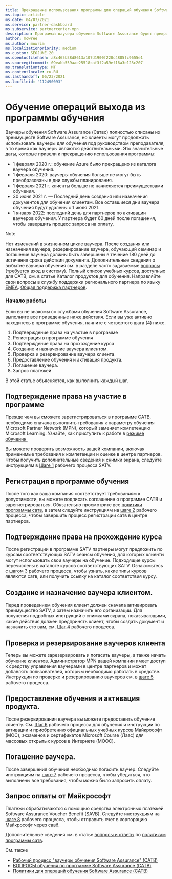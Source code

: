 ```yaml
---
title: Прекращение использования программы для операций обучения Software Assurance
ms.topic: article
ms.date: 04/07/2021
ms.service: partner-dashboard
ms.subservice: partnercenter-mpn
description: Программа ваучера обучения Software Assurance будет прекращена.
author: mowree
ms.author: mowrim
ms.localizationpriority: medium
ms.custom: SEOJUNE.20
ms.openlocfilehash: a8c465b38d8613a107d1900f220c4885fc9655e1
ms.sourcegitcommit: 09eabb559aae25518caf3f2a59ef16a3e123c207
ms.translationtype: MT
ms.contentlocale: ru-RU
ms.lasthandoff: 06/23/2021
ms.locfileid: "112490093"
---
```

# <a name="training-vouchers-program-retirement"></a>Обучение операций выхода из программы обучения

Ваучеры обучения Software Assurance (Сатвс) полностью списаны из преимуществ Software Assurance, но клиенты могут продолжать использовать ваучеры для обучения под руководством преподавателя, в то время как ваучеры являются действительными. Это значительные даты, которые привели к прекращению использования программы: 

- 1 февраля 2020 г.: обучение Azure было прекращено из каталога ваучера обучения.
- 1 февраля 2020: ваучеры обучения больше не могут быть преобразованы в дни службы планирования.  
- 1 февраля 2021 г. клиенты больше не начисляется преимуществами обучения. 
- 30 июня 2021 г. — Последний день создания или назначения документов для обучения клиентам. Все оставшиеся дни ваучера обучения будут удалены с 1 июля 2021.
- 1 января 2022: последний день для партнеров по активации ваучеров обучения. У партнера будет 60 дней после погашения, чтобы завершить процесс запроса на оплату.  

>[!NOTE]
>Нет изменений в жизненном цикле ваучера. После создания или назначения ваучера, резервирование ваучера, обучающий семинар и погашение ваучера должны быть завершены в течение 180 дней до истечения срока действия документа.  Дополнительные сведения о выбытие ваучера обучения см. в разделе часто задаваемые [вопросы (требуется](https://partner.microsoft.com/resources/collection/software-assurance-benefit-changes#/) вход в систему).  Полный список учебных курсов, доступных для САТВ, см. в статье Каталог продуктов для обучения. Направляйте свои вопросы в службу поддержки регионального партнера по языку [EMEA](mailto:savoucher@msdirectservices.com). [Общая поддержка партнеров](https://partner.microsoft.com/dashboard/support/servicerequests).



### <a name="get-started"></a>Начало работы

Если вы не знакомы со службами обучения Software Assurance, выполните все приведенные ниже действия. Если вы уже активно находитесь в программе обучения, начните с четвертого шага (4) ниже. 

1. Подтверждение права на участие в программе
2. Регистрация в программе обучения
3. Подтверждение права на прохождение курса
4. Создание и назначение ваучера клиентом.
5. Проверка и резервирование ваучера клиента.
6. Предоставление обучения и активация продукта.
7. Погашение ваучера.
8. Запрос платежей

В этой статье объясняется, как выполнить каждый шаг.

## <a name="confirm-program-eligibility"></a>Подтверждение права на участие в программе

Прежде чем вы сможете зарегистрироваться в программе САТВ, необходимо сначала выполнить требования к параметру обучения Microsoft Partner Network (MPN), который заменяет компетенцию Microsoft Learning. Узнайте, как приступить к работе в [режиме обучения.](https://partner.microsoft.com/membership/learning-partners)

Вы можете проверить возможность вашей компании, включая применимые требования к компетенции и оценке в центре партнеров. Чтобы получить дополнительные сведения и снимки экрана, следуйте инструкциям в [Шаге 1](https://query.prod.cms.rt.microsoft.com/cms/api/am/binary/RE4s3bB) рабочего процесса SATV.

## <a name="enroll-in-the-training-program"></a>Регистрация в программе обучения

После того как ваша компания соответствует требованиям к допустимости, вы можете подписать соглашение о программе САТВ и зарегистрироваться. Обязательно просмотрите все [политики программы сатв](https://query.prod.cms.rt.microsoft.com/cms/api/am/binary/RE3koEP), а затем следуйте инструкциям на [шаге 2](https://query.prod.cms.rt.microsoft.com/cms/api/am/binary/RE4s3bB) рабочего процесса, чтобы завершить процесс регистрации сатв в центре партнеров.


## <a name="confirm-course-eligibility"></a>Подтверждение права на прохождение курса
После регистрации в программе SATV партнеры могут предложить по курсам соответствующих SATV сеансы обучения, для которых клиенты могут использовать свои ваучеры на обучение. Подходящие курсы перечислены в каталоге курсов соответствующих SATV. Ознакомьтесь с [шагом 3](https://query.prod.cms.rt.microsoft.com/cms/api/am/binary/RE4s3bB) рабочего процесса, чтобы узнать, какие типы курсов являются сатв, или получить ссылку на каталог соответствия курсу.

## <a name="have-customer-create-and-assign-voucher"></a>Создание и назначение ваучера клиентом.

Перед проведением обучения клиент должен сначала активировать преимущество SATV, а затем назначить его организации. Для получения подробных инструкций с снимками экрана, показывающими, какие действия должен предпринять клиент, чтобы создать документ и назначить его вам, см. [Шаг 4](https://query.prod.cms.rt.microsoft.com/cms/api/am/binary/RE4s3bB) рабочего процесса.

## <a name="validate-and-reserve-customer-vouchers"></a>Проверка и резервирование ваучеров клиента

Теперь вы можете зарезервировать и погасить ваучеры, а также начать обучение клиентов. Администратор MPN вашей компании имеет доступ к средству управления ваучерами в центре партнеров и может добавлять пользователей, которым необходимо работать в средстве. Инструкции по проверке и резервированию ваучеров см. в [шаге 5](https://query.prod.cms.rt.microsoft.com/cms/api/am/binary/RE4s3bB) рабочего процесса.

## <a name="deliver-training-and-activate-product"></a>Предоставление обучения и активация продукта.

После резервирования ваучера вы можете предоставить обучение клиенту. См. [Шаг 6](https://query.prod.cms.rt.microsoft.com/cms/api/am/binary/RE4s3bB) рабочего процесса для обучения и инструкции по активации и приобретению официальных учебных курсов Майкрософт (MOC), экзаменов и сертификатов Microsoft Course (Лаас) для массовых открытых курсов в Интернете (MOOC).

## <a name="redeem-voucher"></a>Погашение ваучера.

После завершения обучения необходимо погасить ваучер. Следуйте инструкциям на [шаге 7](https://query.prod.cms.rt.microsoft.com/cms/api/am/binary/RE4s3bB) рабочего процесса, чтобы убедиться, что выполнены все требования, чтобы можно было запросить оплату. 


## <a name="request-payment-from-microsoft"></a>Запрос оплаты от Майкрософт

Платежи обрабатываются с помощью средства электронных платежей Software Assurance Voucher Benefit (SAVB). Следуйте инструкциям на [шаге 8](https://query.prod.cms.rt.microsoft.com/cms/api/am/binary/RE4s3bB) рабочего процесса, чтобы отправить счет в корпорацию Майкрософт через савб. 

Дополнительные сведения см. в статье [вопросы и ответы](https://query.prod.cms.rt.microsoft.com/cms/api/am/binary/RE3kz5o) по [политикам программы сатв](https://query.prod.cms.rt.microsoft.com/cms/api/am/binary/RE3koEP).

См. также

- [Рабочий процесс "ваучеры обучения Software Assurance" (САТВ)](https://query.prod.cms.rt.microsoft.com/cms/api/am/binary/RE4s3bB)
- [ВОПРОСЫ обучения по программе Software Assurance (САТВ)](https://query.prod.cms.rt.microsoft.com/cms/api/am/binary/RE3kz5o)
- [Политики для операций обучения Software Assurance (САТВ)](https://query.prod.cms.rt.microsoft.com/cms/api/am/binary/RE3koEP)
